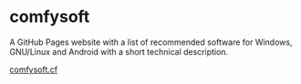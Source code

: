 # comfysoft
A GitHub Pages website with a list of recommended software for Windows, GNU/Linux and Android with a short technical description.

[comfysoft.cf](http://comfysoft.cf/)
